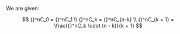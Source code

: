 We are given:

$$
{}^nC_0 = {}^nC_1 \\
{}^nC_k = {}^nC_{n-k} \\
{}^nC_{k + 1} = \frac{{}^nC_k \cdot (n - k)}{k + 1}
$$


